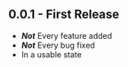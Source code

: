## 0.0.1 - First Release
* ***Not*** Every feature added
* ***Not*** Every bug fixed
* In a usable state
